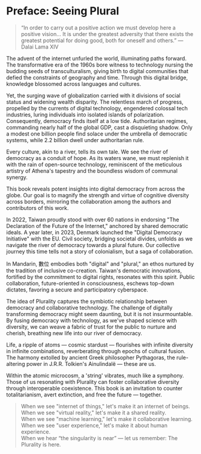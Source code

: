 # Preface: Seeing Plural

> “In order to carry out a positive action we must develop here a positive vision… It is under the greatest adversity that there exists the greatest potential for doing good, both for oneself and others.” — Dalai Lama XIV

The advent of the internet unfurled the world, illuminating paths forward. The transformative era of the 1960s bore witness to technology nursing the budding seeds of transculturalism, giving birth to digital communities that defied the constraints of geography and time. Through this digital bridge, knowledge blossomed across languages and cultures.

Yet, the surging wave of globalization carried with it divisions of social status and widening wealth disparity. The relentless march of progress, propelled by the currents of digital technology, engendered colossal tech industries, luring individuals into isolated islands of polarization. Consequently, democracy finds itself at a low tide. Authoritarian regimes, commanding nearly half of the global GDP, cast a disquieting shadow. Only a modest one billion people find solace under the umbrella of democratic systems, while 2.2 billion dwell under authoritarian rule.

Every culture, akin to a river, tells its own tale. We see the river of democracy as a conduit of hope. As its waters wane, we must replenish it with the rain of open-source technology, reminiscent of the meticulous artistry of Athena's tapestry and the boundless wisdom of communal synergy.

This book reveals potent insights into digital democracy from across the globe. Our goal is to magnify the strength and virtue of cognitive diversity across borders, mirroring the collaboration among the authors and contributors of this work.

In 2022, Taiwan proudly stood with over 60 nations in endorsing "The Declaration of the Future of the Internet," anchored by shared democratic ideals. A year later, in 2023, Denmark launched the "Digital Democracy Initiative" with the EU. Civil society, bridging societal divides, unfolds as we navigate the river of democracy towards a plural future. Our collective journey this time tells not a story of colonialism, but a saga of collaboration.

In Mandarin, 數位 embodies both "digital" and "plural," an ethos nurtured by the tradition of inclusive co-creation. Taiwan's democratic innovations, fortified by the commitment to digital rights, resonates with this spirit. Public collaboration, future-oriented in consciousness, eschews top-down dictates, favoring a secure and participatory cyberspace.

The idea of Plurality captures the symbiotic relationship between democracy and collaborative technology. The challenge of digitally transforming democracy might seem daunting, but it is not insurmountable. By fusing democracy with technology, as we've shaped science with diversity, we can weave a fabric of trust for the public to nurture and cherish, breathing new life into our river of democracy.

Life, a ripple of atoms — cosmic stardust — flourishes with infinite diversity in infinite combinations, reverberating through epochs of cultural fusion. The harmony extolled by ancient Greek philosopher Pythagoras, the rule-altering power in J.R.R. Tolkien's Ainulindalë — these are us.

Within the atomic microcosm, a 'string' vibrates, much like a symphony. Those of us resonating with Plurality can foster collaborative diversity through interoperable coexistence. This book is an invitation to counter totalitarianism, avert extinction, and free the future — together.

> When we see "internet of things," let's make it an internet of beings.<br> 
> When we see "virtual reality," let's make it a shared reality.<br>
> When we see "machine learning," let's make it collaborative learning.<br>
> When we see "user experience," let's make it about human experience.<br>
> When we hear “the singularity is near” — let us remember: The Plurality is here.


